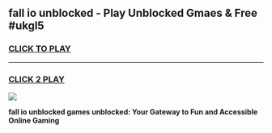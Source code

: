 
## fall io unblocked - Play Unblocked Gmaes & Free #ukgl5
<h3>
<a href="https://news.freeplayer.one?title=fall_io_unblocked&ref=24F">CLICK TO PLAY</a></h3>
<hr>

<h3>
<a href="https://news.freeplayer.one?title=fall_io_unblocked&ref=24F">CLICK 2 PLAY</a>
  
</h3>

<a href="https://news.freeplayer.one?title=fall_io_unblocked&ref=24F/"><img src="https://clearcache.store/games.png"></a>


**fall io unblocked games unblocked: Your Gateway to Fun and Accessible Online Gaming**
